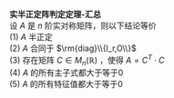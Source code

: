 **实半正定阵判定定理-汇总**  
设 $A$ 是 $n$ 阶实对称矩阵，则以下结论等价  
$(1)$ $A$ 半正定  
$(2)$ $A$ 合同于 $\rm{diag}\\{I_r,O\\}$  
$(3)$ 存在矩阵 $C\in M_n(\mathbb{R})$ ，使得 $A=C^T\cdot C$  
$(4)$ $A$ 的所有主子式都大于等于0  
$(5)$ $A$ 的所有特征值都大于等于0  
